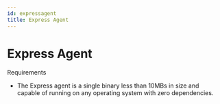 ```yaml
---
id: expressagent
title: Express Agent
---
```


# Express Agent

Requirements

- The Express agent is a single binary less than 10MBs in size and capable of running on any operating system with zero dependencies.